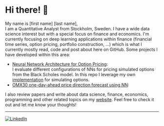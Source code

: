 # Hi there! :wave:

My name is [first name] [last name],<br />
I am a Quantitative Analyst from Stockholm, Sweden. I have a wide data science interest but with a special focus on finance and economics. I'm currently focusing on deep learning applications within finance (financial time series, option pricing, portfolio construction, ...) which is what I currently mostly read, code and post about here on GitHub. Some projects I have developed within this area:

- [Neural Network Architecture for Option Pricing](http://www.google.com):<br />
  I evaluate different configurations of NNs for pricing simulated options from the Black Scholes model. In this repo I leverage my own [implementation](https://github.com/oscthe/option-price-simulation) for simulating options.
- [OMX30 one-day-ahead price direction forecast using NN](http://www.google.com):<br />
  

I also review papers and write about data science, finance, economics, programming and other related topics on my [website](WEBSITE-LINK). Feel free to check it out and let me know your thoughts!

------------------------------------
[![LinkedIn](https://img.shields.io/badge/-LinkedIn-blue.svg?style=flat-square&logo=linkedin&colorB=0077b5)](LINKEDIN-LINK)
